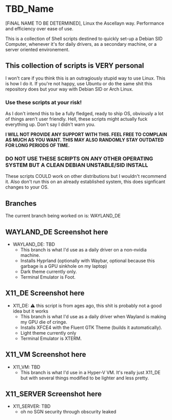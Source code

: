 # TBD_Name
[FiNAL NAME TO BE DETERMINED], Linux the Ascellayn way. Performance and efficiency over ease of use.

This is a collection of Shell scripts destined to quickly set-up a Debian SID Computer, whenever it's for daily drivers, as a secondary machine, or a server oriented environement.

## This collection of scripts is VERY personal
I won't care if you think this is an outragiously stupid way to use Linux. This is how I do it. If you're not happy, use Ubuntu or do the same shit this repository does but your way with Debian SID or Arch Linux.
### Use these scripts at your risk!
As I don't intend this to be a fully fledged, ready to ship OS, obviously a lot of things aren't user friendly. Hell, these scripts might actually fuck everything up. Don't say I didn't warn you.

**I WILL NOT PROVIDE ANY SUPPORT WITH THIS. FEEL FREE TO COMPLAIN AS MUCH AS YOU WANT. THIS MAY ALSO RANDOMLY STAY OUTDATED FOR LONG PERIODS OF TIME.**

### DO NOT USE THESE SCRIPTS ON ANY OTHER OPERATING SYSTEM BUT A CLEAN DEBIAN UNSTABLE/SID INSTALL
These scripts COULD work on other distributions but I wouldn't recommend it. Also don't run this on an already established system, this does signficant changes to your OS.

## Branches
The current branch being worked on is: WAYLAND_DE

## WAYLAND_DE Screenshot here
- WAYLAND_DE: TBD
  - This branch is what I'd use as a daily driver on a non-nvidia machine.
  - Installs Hyprland (optionally with Waybar, optional because this garbage is a GPU sinkhole on my laptop)
  - Dark theme currently only.
  - Terminal Emulator is Foot.

## X11_DE Screenshot here
- X11_DE: ⚠️ this script is from ages ago, this shit is probably not a good idea but it works
  - This branch is what I'd use as a daily driver when Wayland is making my GPU die of cringe.
  - Installs XFCE4 with the Fluent GTK Theme (builds it automatically).
  - Light theme currently only
  - Terminal Emulator is XTERM.
 
## X11_VM Screenshot here
- X11_VM: TBD
  - This branch is what I'd use in a Hyper-V VM. It's really just X11_DE but with several things modified to be lighter and less pretty.

## X11_SERVER Screenshot here
- X11_SERVER: TBD
  - oh no SGN security through obscurity leaked
